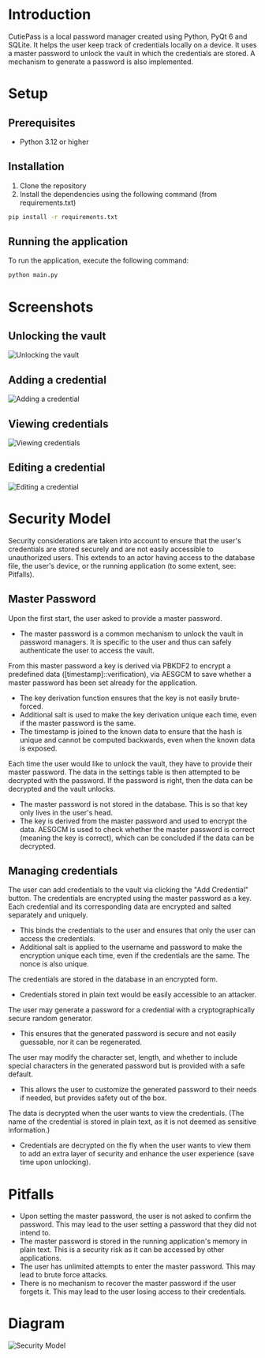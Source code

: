 
# Introduction

CutiePass is a local password manager created using Python, PyQt 6 and SQLite. It helps the user keep track of credentials locally on a device. It uses a master password to unlock the vault in which the credentials are stored. A mechanism to generate a password is also implemented.

# Setup 

## Prerequisites

- Python 3.12 or higher

## Installation

1. Clone the repository
2. Install the dependencies using the following command (from requirements.txt)
```bash
pip install -r requirements.txt
```

## Running the application

To run the application, execute the following command:
```bash
python main.py
```

# Screenshots

## Unlocking the vault
![Unlocking the vault](screenshots/login.png)

## Adding a credential
![Adding a credential](screenshots/add_credential.png)

## Viewing credentials
![Viewing credentials](screenshots/credentials.png)

## Editing a credential
![Editing a credential](screenshots/edit_credential.png)

# Security Model

Security considerations are taken into account to ensure that the user's credentials are stored securely and are not easily accessible to unauthorized users. 
This extends to an actor having access to the database file, the user's device, or the running application (to some extent, see: Pitfalls).

## Master Password

Upon the first start, the user asked to provide a master password. 

* The master password is a common mechanism to unlock the vault in password managers. It is specific to the user and thus can safely authenticate the user to access the vault. 

From this master password a key is derived via PBKDF2 to encrypt a predefined data ([timestamp]::verification), via AESGCM to save whether a master password has been set already for the application. 

* The key derivation function ensures that the key is not easily brute-forced. 
* Additional salt is used to make the key derivation unique each time, even if the master password is the same.
* The timestamp is joined to the known data to ensure that the hash is unique and cannot be computed backwards, even when the known data is exposed.

Each time the user would like to unlock the vault, they have to provide their master password. 
The data in the settings table is then attempted to be decrypted with the password. If the password is right, then the data can be decrypted and the vault unlocks.

* The master password is not stored in the database. This is so that key only lives in the user's head. 
* The key is derived from the master password and used to encrypt the data. AESGCM is used to check whether the master password is correct (meaning the key is correct), which can be concluded if the data can be decrypted. 

## Managing credentials

The user can add credentials to the vault via clicking the "Add Credential" button.
The credentials are encrypted using the master password as a key. 
Each credential and its corresponding data are encrypted and salted separately and uniquely.
* This binds the credentials to the user and ensures that only the user can access the credentials. 
* Additional salt is applied to the username and password to make the encryption unique each time, even if the credentials are the same. The nonce is also unique.

The credentials are stored in the database in an encrypted form. 
* Credentials stored in plain text would be easily accessible to an attacker.

The user may generate a password for a credential with a cryptographically secure random generator.
* This ensures that the generated password is secure and not easily guessable, nor it can be regenerated. 

The user may modify the character set, length, and whether to include special characters in the generated password but is provided with a safe default.
* This allows the user to customize the generated password to their needs if needed, but provides safety out of the box. 

The data is decrypted when the user wants to view the credentials. (The name of the credential is stored in plain text, as it is not deemed as sensitive information.)
* Credentials are decrypted on the fly when the user wants to view them to add an extra layer of security and enhance the user experience (save time upon unlocking). 

# Pitfalls

- Upon setting the master password, the user is not asked to confirm the password. This may lead to the user setting a password that they did not intend to.
- The master password is stored in the running application's memory in plain text. This is a security risk as it can be accessed by other applications.
- The user has unlimited attempts to enter the master password. This may lead to brute force attacks.
- There is no mechanism to recover the master password if the user forgets it. This may lead to the user losing access to their credentials.

# Diagram 

![Security Model](screenshots/diagram.jpg)